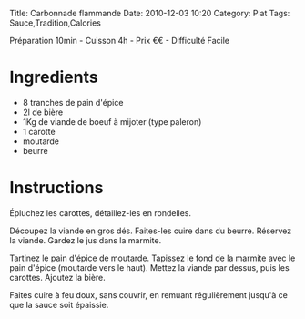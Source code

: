 Title: Carbonnade flammande
Date: 2010-12-03 10:20
Category: Plat
Tags: Sauce,Tradition,Calories

Préparation 10min - Cuisson 4h - Prix €€ - Difficulté Facile

# Ingredients

- 8 tranches de pain d'épice
- 2l de bière
- 1Kg de viande de boeuf à mijoter (type paleron)
- 1 carotte
- moutarde
- beurre

# Instructions

Épluchez les carottes, détaillez-les en rondelles.

Découpez la viande en gros dés.
Faites-les cuire dans du beurre.
Réservez la viande.
Gardez le jus dans la marmite.

Tartinez le pain d'épice de moutarde.
Tapissez le fond de la marmite avec le pain d'épice (moutarde vers le haut).
Mettez la viande par dessus, puis les carottes.
Ajoutez la bière.

Faites cuire à feu doux, sans couvrir, en remuant régulièrement jusqu'à ce que la sauce soit épaissie.
